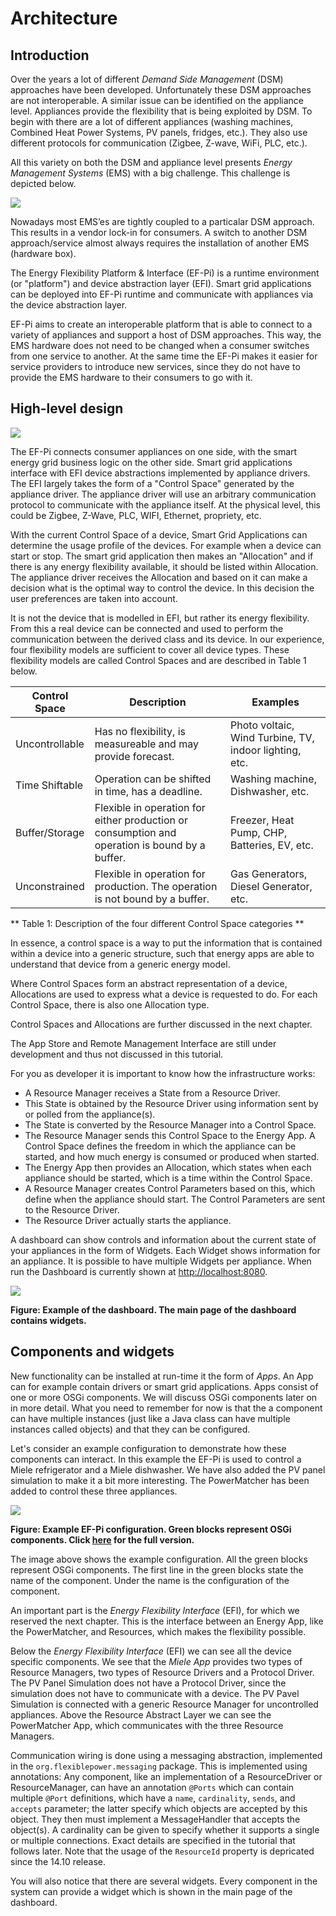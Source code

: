 # Architecture

## Introduction

Over the years a lot of different *Demand Side Management* (DSM) approaches have been developed. Unfortunately these DSM approaches are not interoperable. A similar issue can be identified on the appliance level. Appliances provide the flexibility that is being exploited by DSM. To begin with there are a lot of different appliances (washing machines, Combined Heat Power Systems, PV panels, fridges, etc.). They also use different protocols for communication (Zigbee, Z-wave, WiFi, PLC, etc.).

All this variety on both the DSM and appliance level presents *Energy Management Systems* (EMS) with a big challenge. This challenge is depicted below.

![](interaction.png)

Nowadays most EMS’es are tightly coupled to a particalar DSM approach. This results in a vendor lock-in for consumers. A switch to another DSM approach/service almost always requires the installation of another EMS (hardware box).

The Energy Flexibility Platform & Interface (EF-Pi) is a runtime environment (or "platform") and device abstraction layer (EFI). Smart grid applications can be deployed into EF-Pi runtime and communicate with appliances via the device abstraction layer.

EF-Pi aims to create an interoperable platform that is able to connect to a variety of appliances and support a host of DSM approaches. This way, the EMS hardware does not need to be changed when a consumer switches from one service to another. At the same time the EF-Pi makes it easier for service providers to introduce new services, since they do not have to provide the EMS hardware to their consumers to go with it.

## High-level design
![](hourglass.png)

The EF-Pi connects consumer appliances on one side, with the smart energy grid business logic on the other side. Smart grid applications interface with EFI device abstractions implemented by appliance drivers. The EFI largely takes the form of a "Control Space" generated by the appliance driver. The appliance driver will use an arbitrary communication protocol to communicate with the appliance itself. At the physical level, this could be Zigbee, Z-Wave, PLC, WIFI, Ethernet, propriety, etc.

With the current Control Space of a device, Smart Grid Applications can determine the usage profile of the devices. For example when a device can start or stop. The smart grid application then makes an "Allocation" and if there is any energy flexibility available, it should be listed within Allocation. The appliance driver receives the Allocation and based on it can make a decision what is the optimal way to control the device. In this decision the user preferences are taken into account.

It is not the device that is modelled in EFI, but rather its energy flexibility. From this a real device can be connected and used to perform the communication between the derived class and its device. In our experience, four flexibility models are sufficient to cover all device types. These flexibility models are called Control Spaces and are described in Table 1 below.

Control Space | Description | Examples
--- | --- | ---
Uncontrollable | Has no flexibility, is measureable and may provide forecast. | Photo voltaic, Wind Turbine, TV, indoor lighting, etc.
Time Shiftable | Operation can be shifted in time, has a deadline.|  Washing machine, Dishwasher, etc.
Buffer/Storage | Flexible in operation for either production or consumption and operation is bound by a buffer. | Freezer, Heat Pump, CHP, Batteries, EV, etc.
Unconstrained | Flexible in operation for production. The operation is not bound by a buffer. | Gas Generators, Diesel Generator, etc.

** Table 1: Description of the four different Control Space categories **

In essence, a control space is a way to put the information that is contained within a device into a generic structure, such that energy apps are able to understand that device from a generic energy model.

Where Control Spaces form an abstract representation of a device, Allocations are used to express what a device is requested to do. For each Control Space, there is also one Allocation type.

Control Spaces and Allocations are further discussed in the next chapter.


The App Store and Remote Management Interface are still under development and thus not discussed in this tutorial.

For you as developer it is important to know how the infrastructure works:

* A Resource Manager receives a State from a Resource Driver.
* This State is obtained by the Resource Driver using information sent by or polled from the appliance(s).
* The State is converted by the Resource Manager into a Control Space.
* The Resource Manager sends this Control Space to the Energy App. A Control Space defines the freedom in which the appliance can be started, and how much energy is consumed or produced when started.
* The Energy App then provides an Allocation, which states when each appliance should be started, which is a time within the Control Space.
* A Resource Manager creates Control Parameters based on this, which define when the appliance should start. The Control Parameters are sent to the Resource Driver.
* The Resource Driver actually starts the appliance.

A dashboard can show controls and information about the current state of your appliances in the form of Widgets. Each Widget shows information for an appliance. It is possible to have multiple Widgets per appliance. When run the Dashboard is currently shown at [http://localhost:8080](http://localhost:8080).

![](dashboard.png)

**Figure: Example of the dashboard. The main page of the dashboard contains widgets.**

## Components and widgets
New functionality can be installed at run-time it the form of *Apps*. An App can for example contain drivers or smart grid applications. Apps consist of one or more OSGi components. We will discuss OSGi components later on in more detail. What you need to remember for now is that the a component can have multiple instances (just like a Java class can have multiple instances called objects) and that they can be configured.

Let's consider an example configuration to demonstrate how these components can interact. In this example the EF-Pi is used to control a Miele refrigerator and a Miele dishwasher. We have also added the PV panel simulation to make it a bit more interesting. The PowerMatcher has been added to control these three appliances.

[![](component_overview.png)](https://raw.githubusercontent.com/wiki/flexiblepower/EF-Pi-core/component_overview.png)

**Figure: Example EF-Pi configuration. Green blocks represent OSGi components. Click [here](component_overview.png) for the full version.**

The image above shows the example configuration. All the green blocks represent OSGi components. The first line in the green blocks state the name of the component. Under the name is the configuration of the component.

An important part is the *Energy Flexibility Interface* (EFI), for which we reserved the next chapter. This is the interface between an Energy App, like the PowerMatcher, and Resources, which makes the flexibility possible.

Below the *Energy Flexibility Interface* (EFI) we can see all the device specific components. We see that the *Miele App* provides two types of Resource Managers, two types of Resource Drivers and a Protocol Driver. The PV Panel Simulation does not have a Protocol Driver, since the simulation does not have to communicate with a device. The PV Pavel Simulation is connected with a generic Resource Manager for uncontrolled appliances. Above the Resource Abstract Layer we can see the PowerMatcher App, which communicates with the three Resource Managers.

Communication wiring is done using a messaging abstraction, implemented in the `org.flexiblepower.messaging` package. This is implemented using annotations:
Any component, like an implementation of a ResourceDriver or ResourceManager, can have an annotation `@Ports` which can contain multiple `@Port` definitions, which have a `name`, `cardinality`, `sends`, and `accepts` parameter; the latter specify which objects are accepted by this object. They then must implement a MessageHandler that accepts the object(s). A cardinality can be given to specify whether it supports a single or multiple connections. Exact details are specified in the tutorial that follows later. Note that the usage of the `ResourceId` property is depricated since the 14.10 release.

You will also notice that there are several widgets. Every component in the system can provide a widget which is shown in the main page of the dashboard.
